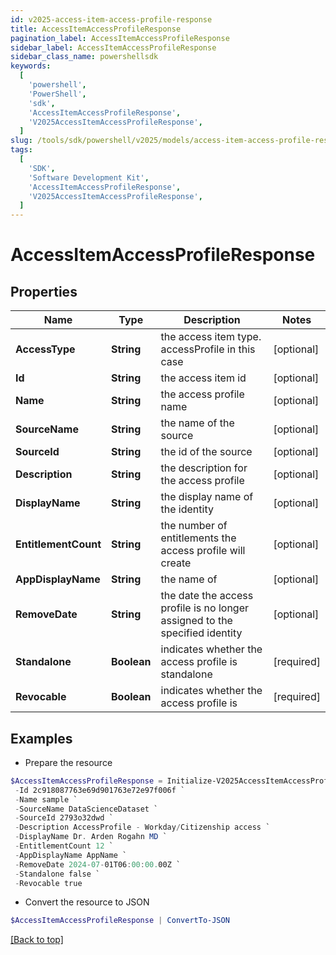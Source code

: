 ```yaml
---
id: v2025-access-item-access-profile-response
title: AccessItemAccessProfileResponse
pagination_label: AccessItemAccessProfileResponse
sidebar_label: AccessItemAccessProfileResponse
sidebar_class_name: powershellsdk
keywords:
  [
    'powershell',
    'PowerShell',
    'sdk',
    'AccessItemAccessProfileResponse',
    'V2025AccessItemAccessProfileResponse',
  ]
slug: /tools/sdk/powershell/v2025/models/access-item-access-profile-response
tags:
  [
    'SDK',
    'Software Development Kit',
    'AccessItemAccessProfileResponse',
    'V2025AccessItemAccessProfileResponse',
  ]
---
```


# AccessItemAccessProfileResponse

## Properties

| Name | Type | Description | Notes |
| --- | --- | --- | --- |
| **AccessType** | **String** | the access item type. accessProfile in this case | [optional] |
| **Id** | **String** | the access item id | [optional] |
| **Name** | **String** | the access profile name | [optional] |
| **SourceName** | **String** | the name of the source | [optional] |
| **SourceId** | **String** | the id of the source | [optional] |
| **Description** | **String** | the description for the access profile | [optional] |
| **DisplayName** | **String** | the display name of the identity | [optional] |
| **EntitlementCount** | **String** | the number of entitlements the access profile will create | [optional] |
| **AppDisplayName** | **String** | the name of | [optional] |
| **RemoveDate** | **String** | the date the access profile is no longer assigned to the specified identity | [optional] |
| **Standalone** | **Boolean** | indicates whether the access profile is standalone | [required] |
| **Revocable** | **Boolean** | indicates whether the access profile is | [required] |

## Examples

- Prepare the resource

```powershell
$AccessItemAccessProfileResponse = Initialize-V2025AccessItemAccessProfileResponse  -AccessType accessProfile `
 -Id 2c918087763e69d901763e72e97f006f `
 -Name sample `
 -SourceName DataScienceDataset `
 -SourceId 2793o32dwd `
 -Description AccessProfile - Workday/Citizenship access `
 -DisplayName Dr. Arden Rogahn MD `
 -EntitlementCount 12 `
 -AppDisplayName AppName `
 -RemoveDate 2024-07-01T06:00:00.00Z `
 -Standalone false `
 -Revocable true
```

- Convert the resource to JSON

```powershell
$AccessItemAccessProfileResponse | ConvertTo-JSON
```

[[Back to top]](#)
